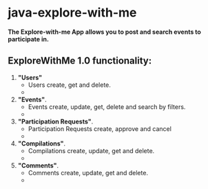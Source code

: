 # java-explore-with-me
**The Explore-with-me App 
allows you to post and search events to participate in.**

## ExploreWithMe 1.0 functionality:
1. **"Users"**
    * Users create, get and delete.
    *
2. **"Events"**.
    * Events create, update, get, delete and search by filters.
    *
3. **"Participation Requests"**.
    * Participation Requests create, approve and cancel
    *
4. **"Compilations"**.
    * Compilations create, update, get and delete.
    * 
5. **"Comments"**.
   * Comments create, update, get and delete.
   * 